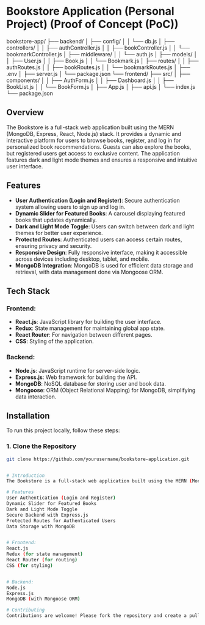 
# Bookstore Application (Personal Project) (Proof of Concept (PoC))
bookstore-app/
├── backend/
│   ├── config/
│   │   └── db.js
│   ├── controllers/
│   │   ├── authController.js
│   │   ├── bookController.js
│   │   └── bookmarkController.js
│   ├── middleware/
│   │   └── auth.js
│   ├── models/
│   │   ├── User.js
│   │   ├── Book.js
│   │   └── Bookmark.js
│   ├── routes/
│   │   ├── authRoutes.js
│   │   ├── bookRoutes.js
│   │   └── bookmarkRoutes.js
│   ├── .env
│   ├── server.js
│   └── package.json
└── frontend/
    ├── src/
    │   ├── components/
    │   │   ├── AuthForm.js
    │   │   ├── Dashboard.js
    │   │   ├── BookList.js
    │   │   └── BookForm.js
    │   ├── App.js
    │   ├── api.js
    │   └── index.js
    └── package.json



## Overview
The Bookstore is a full-stack web application built using the MERN (MongoDB, Express, React, Node.js) stack. It provides a dynamic and interactive platform for users to browse books, register, and log in for personalized book recommendations. Guests can also explore the books, but registered users get access to exclusive content. The application features dark and light mode themes and ensures a responsive and intuitive user interface.

## Features
- **User Authentication (Login and Register)**: Secure authentication system allowing users to sign up and log in.
- **Dynamic Slider for Featured Books**: A carousel displaying featured books that updates dynamically.
- **Dark and Light Mode Toggle**: Users can switch between dark and light themes for better user experience.
- **Protected Routes**: Authenticated users can access certain routes, ensuring privacy and security.
- **Responsive Design**: Fully responsive interface, making it accessible across devices including desktop, tablet, and mobile.
- **MongoDB Integration**: MongoDB is used for efficient data storage and retrieval, with data management done via Mongoose ORM.

## Tech Stack
### Frontend:
- **React.js**: JavaScript library for building the user interface.
- **Redux**: State management for maintaining global app state.
- **React Router**: For navigation between different pages.
- **CSS**: Styling of the application.

### Backend:
- **Node.js**: JavaScript runtime for server-side logic.
- **Express.js**: Web framework for building the API.
- **MongoDB**: NoSQL database for storing user and book data.
- **Mongoose**: ORM (Object Relational Mapping) for MongoDB, simplifying data interaction.

## Installation

To run this project locally, follow these steps:

### 1. Clone the Repository

```bash
git clone https://github.com/yourusername/bookstore-application.git


# Introduction
The Bookstore is a full-stack web application built using the MERN (MongoDB, Express, React, Node.js) stack. It provides functionalities for user authentication (login and register), a dynamic book slider, dark and light mode themes, protected routes, and more.

# Features
User Authentication (Login and Register)
Dynamic Slider for Featured Books
Dark and Light Mode Toggle
Secure Backend with Express.js
Protected Routes for Authenticated Users
Data Storage with MongoDB


# Frontend:
React.js
Redux (for state management)
React Router (for routing)
CSS (for styling)


# Backend:
Node.js
Express.js
MongoDB (with Mongoose ORM)

# Contributing
Contributions are welcome! Please fork the repository and create a pull request with your changes.
